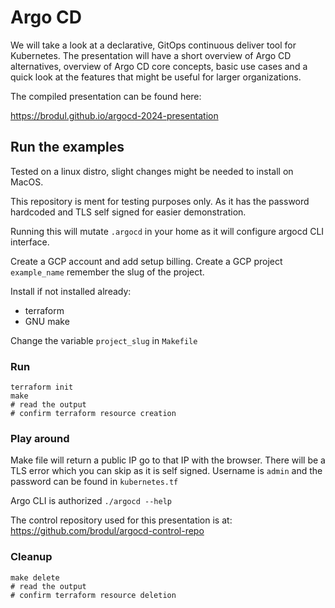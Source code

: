 # Argo CD

We will take a look at a declarative, GitOps continuous deliver tool for Kubernetes.
The presentation will have a short overview of Argo CD alternatives, overview of Argo CD core concepts, basic use cases and a quick look at the features that might be useful for larger organizations.

The compiled presentation can be found here:

https://brodul.github.io/argocd-2024-presentation


## Run the examples

Tested on a linux distro, slight changes might be needed to install on MacOS.

This repository is ment for testing purposes only. As it has the password hardcoded and TLS self signed for easier demonstration.

Running this will mutate `.argocd` in your home as it will configure argocd CLI interface.

Create a GCP account and add setup billing.
Create a GCP project `example_name` remember the slug of the project.

Install if not installed already:

- terraform
- GNU make


Change the variable `project_slug` in `Makefile`

### Run

```
terraform init
make
# read the output
# confirm terraform resource creation
```

### Play around

Make file will return a public IP go to that IP with the browser.
There will be a TLS error which you can skip as it is self signed.
Username is `admin` and the password can be found in `kubernetes.tf`

Argo CLI is authorized `./argocd --help`

The control repository used for this presentation is at:
https://github.com/brodul/argocd-control-repo


### Cleanup

```
make delete
# read the output
# confirm terraform resource deletion
```
